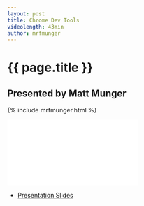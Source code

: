 ```yaml
---
layout: post
title: Chrome Dev Tools
videolength: 43min
author: mrfmunger
---
```


# {{ page.title }}

## Presented by Matt Munger

{% include mrfmunger.html %}

<div class="fluid-width-video-wrapper"><iframe src="//www.youtube.com/embed/Som7VZSBu-U" frameborder="0" allowfullscreen></iframe></div>

* [Presentation Slides]()
